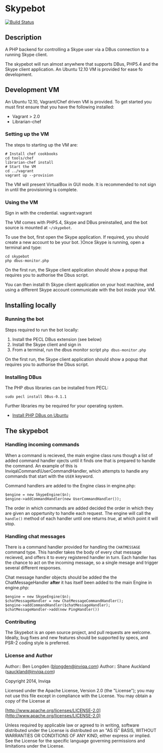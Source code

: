 # Skypebot

[![Build Status](https://travis-ci.org/inviqa/skypebot.png?branch=master)](https://travis-ci.org/inviqa/skypebot)

## Description

A PHP backend for controlling a Skype user via a DBus connection to a running Skype client.

The skypebot will run almost anywhere that supports DBus, PHP5.4 and the Skype client application. An Ubuntu 12.10 VM is provided for ease fo development.

## Development VM

An Ubuntu 12.10, Vagrant/Chef driven VM is provided. To get started you must first ensure that you have the following installed:

- Vagrant > 2.0
- Librarian-chef

### Setting up the VM

The steps to starting up the VM are:

    # Install chef cookbooks
    cd tools/chef
    librarian-chef install
    # Start the VM
    cd ../vagrant
    vagrant up --provision
    
The VM will present VirtualBox in GUI mode. It is recommended to not sign in until the provisioning is complete.

### Using the VM

Sign in with the credential. vagrant:vagrant

The VM comes with PHP5.4, Skype and DBus preinstalled, and the bot source is mounted at `~/skypebot`. 

To use the bot, first open the Skype application. If required, you should create a new account to be your bot. )Once Skype is running, open a terminal and type:

    cd skypebot
    php dbus-monitor.php
    
On the first run, the Skype client application should show a popup that requires you to authorise the Dbus script.

You can then install th Skype client application on your host machine, and using a different Skype account communicate with the bot inside your VM.

## Installing locally

### Running the bot

Steps required to run the bot locally:

1. Install the PECL DBus extension (see below)
1. Install the Skype client and sign in
1. From a terminal, run the dbus monitor script `php dbus-monitor.php`

On the first run, the Skype client application should show a popup that requires you to authorise the Dbus script.

### Installing DBus

The PHP dbus libraries can be installed from PECL:

    sudo pecl install DBus-0.1.1

Further libraries my be required for your operating system.

- [Install PHP DBus on Ubuntu](http://web-dev-wiki.blogspot.co.uk/2012/11/how-to-install-dbus-for-php-on-ubuntu.html)

## The skypebot

### Handling incoming commands

When a command is recieved, the main engine class runs though a list of added command handler ojects until it finds one that is prepared to handle the command. An example of this is Inviqa\Command\UserCommandHandler, which attempts to handle any commands that start with the `USER` keyword.

Command handlers are added to the Engine class in engine.php:

    $engine = new SkypeEngine($n);
    $engine->addCommandHandler(new UserCommandHandler());

The order in which commands are added decided the order in which they are given an oppertunity to handle each request. The engine will call the `handle()` method of each handler until one returns _true_, at which point it will stop.

### Handling chat messages

There is a command handler provided for handling the `CHATMESSAGE` command type. This handler takes the body of every chat message recieved, and offers it to every registered handler in turn. Each handler has the chance to act on the incoming message, so a single mesage and trigger several different responses.

Chat message handler objects should be added the the ChatMessageHandler **after** it has itself been added to the main Engine in engine.php:

    $engine = new SkypeEngine($n);
    $chatMessageHandler = new ChatMessageCommandHandler();
    $engine->addCommandHandler($chatMessageHandler);
    $chatMessageHandler->add(new PingHandler())

### Contributing

The Skypebot is an open source project, and pull requests are welcome. Ideally, bug fixes and new features should be supported by specs, and PSR-2 coding style is preferred.

### License and Author

   Author:: Ben Longden (blongden@inviqa.com)
   Author:: Shane Auckland (sauckland@inviqa.com)

   Copyright 2014, Inviqa

   Licensed under the Apache License, Version 2.0 (the "License");
   you may not use this file except in compliance with the License.
   You may obtain a copy of the License at

   [http://www.apache.org/licenses/LICENSE-2.0](http://www.apache.org/licenses/LICENSE-2.0)

   Unless required by applicable law or agreed to in writing, software
   distributed under the License is distributed on an "AS IS" BASIS,
   WITHOUT WARRANTIES OR CONDITIONS OF ANY KIND, either express or implied.
   See the License for the specific language governing permissions and
   limitations under the License.
